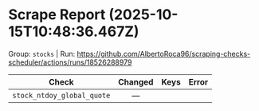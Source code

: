 # Scrape Report (2025-10-15T10:48:36.467Z)

Group: `stocks`  |  Run: https://github.com/AlbertoRoca96/scraping-checks-scheduler/actions/runs/18526288979

| Check | Changed | Keys | Error |
|---|:---:|:--|:--|
| `stock_ntdoy_global_quote` | — |  |  |
